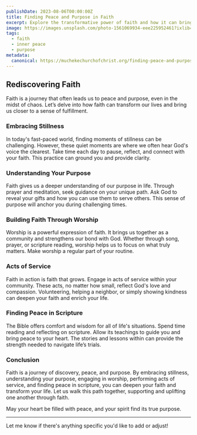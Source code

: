 ```yaml
---
publishDate: 2023-08-06T00:00:00Z
title: Finding Peace and Purpose in Faith
excerpt: Explore the transformative power of faith and how it can bring peace and purpose to your life.
image: https://images.unsplash.com/photo-1561069934-eee225952461?ixlib=rb-4.0.3&ixid=M3wxMjA3fDB8MHxwaG90by1wYWdlfHx8fGVufDB8fHx8fA%3D%3D&auto=format&fit=crop&w=2070&q=80
tags:
  - faith
  - inner peace
  - purpose
metadata:
  canonical: https://muchekechurchofchrist.org/finding-peace-and-purpose
---
```


## Rediscovering Faith

Faith is a journey that often leads us to peace and purpose, even in the midst of chaos. Let’s delve into how faith can transform our lives and bring us closer to a sense of fulfillment.

### Embracing Stillness

In today's fast-paced world, finding moments of stillness can be challenging. However, these quiet moments are where we often hear God's voice the clearest. Take time each day to pause, reflect, and connect with your faith. This practice can ground you and provide clarity.

### Understanding Your Purpose

Faith gives us a deeper understanding of our purpose in life. Through prayer and meditation, seek guidance on your unique path. Ask God to reveal your gifts and how you can use them to serve others. This sense of purpose will anchor you during challenging times.

### Building Faith Through Worship

Worship is a powerful expression of faith. It brings us together as a community and strengthens our bond with God. Whether through song, prayer, or scripture reading, worship helps us to focus on what truly matters. Make worship a regular part of your routine.

### Acts of Service

Faith in action is faith that grows. Engage in acts of service within your community. These acts, no matter how small, reflect God's love and compassion. Volunteering, helping a neighbor, or simply showing kindness can deepen your faith and enrich your life.

### Finding Peace in Scripture

The Bible offers comfort and wisdom for all of life's situations. Spend time reading and reflecting on scripture. Allow its teachings to guide you and bring peace to your heart. The stories and lessons within can provide the strength needed to navigate life’s trials.

### Conclusion

Faith is a journey of discovery, peace, and purpose. By embracing stillness, understanding your purpose, engaging in worship, performing acts of service, and finding peace in scripture, you can deepen your faith and transform your life. Let us walk this path together, supporting and uplifting one another through faith.

May your heart be filled with peace, and your spirit find its true purpose.

---

Let me know if there's anything specific you'd like to add or adjust!
